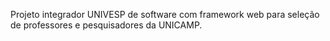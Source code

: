 Projeto integrador UNIVESP de software com framework web para seleção de professores e pesquisadores da UNICAMP.